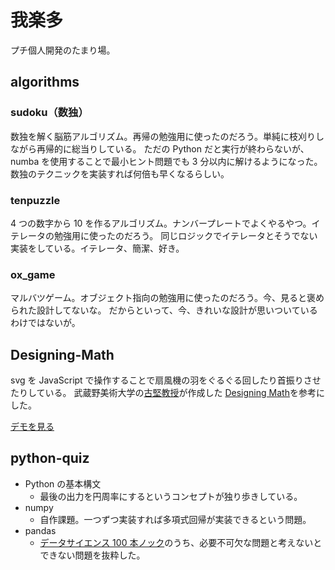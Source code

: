 # 我楽多

プチ個人開発のたまり場。

## algorithms

### sudoku（数独）

数独を解く脳筋アルゴリズム。再帰の勉強用に使ったのだろう。単純に枝刈りしながら再帰的に総当りしている。
ただの Python だと実行が終わらないが、numba を使用することで最小ヒント問題でも 3 分以内に解けるようになった。
数独のテクニックを実装すれば何倍も早くなるらしい。

### tenpuzzle

4 つの数字から 10 を作るアルゴリズム。ナンバープレートでよくやるやつ。イテレータの勉強用に使ったのだろう。
同じロジックでイテレータとそうでない実装をしている。イテレータ、簡潔、好き。

### ox_game

マルバツゲーム。オブジェクト指向の勉強用に使ったのだろう。今、見ると褒められた設計してないな。
だからといって、今、きれいな設計が思いついているわけではないが。

## Designing-Math

svg を JavaScript で操作することで扇風機の羽をぐるぐる回したり首振りさせたりしている。
武蔵野美術大学の[古堅教授](http://furukatics.com/)が作成した
[Designing Math](http://visual-communication.design/designingMath/index.php)を参考にした。

[デモを見る](https://yuji96.github.io/garakuta/Designing-Math/index.html)

## python-quiz

- Python の基本構文
  - 最後の出力を円周率にするというコンセプトが独り歩きしている。
- numpy
  - 自作課題。一つずつ実装すれば多項式回帰が実装できるという問題。
- pandas
  - [データサイエンス 100 本ノック](https://github.com/The-Japan-DataScientist-Society/100knocks-preprocess/blob/master/docker/work/preprocess_knock_Python.ipynb)のうち、必要不可欠な問題と考えないとできない問題を抜粋した。
